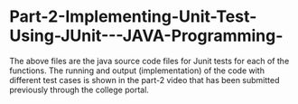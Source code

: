 # Part-2-Implementing-Unit-Test-Using-JUnit---JAVA-Programming-
The above files are the java source code files for Junit tests for each of the functions. The running and output (implementation) of the code with different test cases  is shown in the part-2 video that has been submitted previously through the college portal. 
